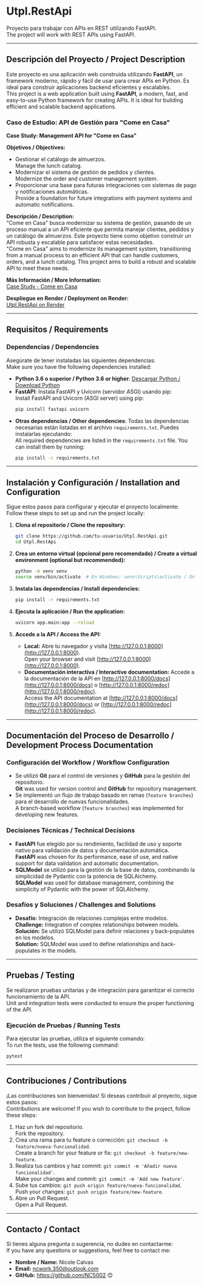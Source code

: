 # Utpl.RestApi

Proyecto para trabajar con APIs en REST utilizando FastAPI.  
The project will work with REST APIs using FastAPI.

---

## Descripción del Proyecto / Project Description

Este proyecto es una aplicación web construida utilizando **FastAPI**, un framework moderno, rápido y fácil de usar para crear APIs en Python. Es ideal para construir aplicaciones backend eficientes y escalables.  
This project is a web application built using **FastAPI**, a modern, fast, and easy-to-use Python framework for creating APIs. It is ideal for building efficient and scalable backend applications.

### Caso de Estudio: API de Gestión para "Come en Casa"  
**Case Study: Management API for "Come en Casa"**

**Objetivos / Objectives:**
- Gestionar el catálogo de almuerzos.  
  Manage the lunch catalog.
- Modernizar el sistema de gestión de pedidos y clientes.  
  Modernize the order and customer management system.
- Proporcionar una base para futuras integraciones con sistemas de pago y notificaciones automáticas.  
  Provide a foundation for future integrations with payment systems and automatic notifications.

**Descripción / Description:**  
"Come en Casa" busca modernizar su sistema de gestión, pasando de un proceso manual a un API eficiente que permita manejar clientes, pedidos y un catálogo de almuerzos. Este proyecto tiene como objetivo construir un API robusta y escalable para satisfacer estas necesidades.  
"Come en Casa" aims to modernize its management system, transitioning from a manual process to an efficient API that can handle customers, orders, and a lunch catalog. This project aims to build a robust and scalable API to meet these needs.

**Más Información / More Information:**  
[Case Study - Come en Casa](https://gamma.app/docs/Caso-de-Estudio-API-de-Gestion-para-Come-en-Casa-326k6uflo3hrek4)

**Despliegue en Render / Deployment on Render:**  
[Utpl.RestApi on Render](https://utpl-restapi-k6j7.onrender.com)

---

## Requisitos / Requirements

### Dependencias / Dependencies

Asegúrate de tener instaladas las siguientes dependencias:  
Make sure you have the following dependencies installed:

- **Python 3.6 o superior / Python 3.6 or higher**: [Descargar Python / Download Python](https://www.python.org/downloads/)
- **FastAPI**: Instala FastAPI y Uvicorn (servidor ASGI) usando pip:  
  Install FastAPI and Uvicorn (ASGI server) using pip:
  ```bash
  pip install fastapi uvicorn
  ```
- **Otras dependencias / Other dependencies**: Todas las dependencias necesarias están listadas en el archivo `requirements.txt`. Puedes instalarlas ejecutando:  
  All required dependencies are listed in the `requirements.txt` file. You can install them by running:
  ```bash
  pip install -r requirements.txt
  ```

---

## Instalación y Configuración / Installation and Configuration

Sigue estos pasos para configurar y ejecutar el proyecto localmente:  
Follow these steps to set up and run the project locally:

1. **Clona el repositorio / Clone the repository:**
   ```bash
   git clone https://github.com/tu-usuario/Utpl.RestApi.git
   cd Utpl.RestApi
   ```

2. **Crea un entorno virtual (opcional pero recomendado) / Create a virtual environment (optional but recommended):**
   ```bash
   python -m venv venv
   source venv/bin/activate  # En Windows: venv\Scripts\activate / On Windows: venv\Scripts\activate
   ```

3. **Instala las dependencias / Install dependencies:**
   ```bash
   pip install -r requirements.txt
   ```

4. **Ejecuta la aplicación / Run the application:**
   ```bash
   uvicorn app.main:app --reload
   ```

5. **Accede a la API / Access the API:**
   - **Local:** Abre tu navegador y visita [http://127.0.0.1:8000](http://127.0.0.1:8000).  
     Open your browser and visit [http://127.0.0.1:8000](http://127.0.0.1:8000).
   - **Documentación interactiva / Interactive documentation:** Accede a la documentación de la API en [http://127.0.0.1:8000/docs](http://127.0.0.1:8000/docs) o [http://127.0.0.1:8000/redoc](http://127.0.0.1:8000/redoc).  
     Access the API documentation at [http://127.0.0.1:8000/docs](http://127.0.0.1:8000/docs) or [http://127.0.0.1:8000/redoc](http://127.0.0.1:8000/redoc).

---
## Documentación del Proceso de Desarrollo / Development Process Documentation

### Configuración del Workflow / Workflow Configuration
- Se utilizó **Git** para el control de versiones y **GitHub** para la gestión del repositorio.  
  **Git** was used for version control and **GitHub** for repository management.
- Se implementó un flujo de trabajo basado en ramas (`feature branches`) para el desarrollo de nuevas funcionalidades.  
  A branch-based workflow (`feature branches`) was implemented for developing new features.

### Decisiones Técnicas / Technical Decisions
- **FastAPI** fue elegido por su rendimiento, facilidad de uso y soporte nativo para validación de datos y documentación automática.  
  **FastAPI** was chosen for its performance, ease of use, and native support for data validation and automatic documentation.
- **SQLModel** se utilizó para la gestión de la base de datos, combinando la simplicidad de Pydantic con la potencia de SQLAlchemy.  
  **SQLModel** was used for database management, combining the simplicity of Pydantic with the power of SQLAlchemy.

### Desafíos y Soluciones / Challenges and Solutions
- **Desafío:** Integración de relaciones complejas entre modelos.  
  **Challenge:** Integration of complex relationships between models.
  **Solución:** Se utilizó SQLModel para definir relaciones y back-populates en los modelos.  
  **Solution:** SQLModel was used to define relationships and back-populates in the models.

---

## Pruebas / Testing

Se realizaron pruebas unitarias y de integración para garantizar el correcto funcionamiento de la API.  
Unit and integration tests were conducted to ensure the proper functioning of the API.

### Ejecución de Pruebas / Running Tests
Para ejecutar las pruebas, utiliza el siguiente comando:  
To run the tests, use the following command:
```bash
pytest
```

---

## Contribuciones / Contributions

¡Las contribuciones son bienvenidas! Si deseas contribuir al proyecto, sigue estos pasos:  
Contributions are welcome! If you wish to contribute to the project, follow these steps:

1. Haz un fork del repositorio.  
   Fork the repository.
2. Crea una rama para tu feature o corrección: `git checkout -b feature/nueva-funcionalidad`.  
   Create a branch for your feature or fix: `git checkout -b feature/new-feature`.
3. Realiza tus cambios y haz commit: `git commit -m 'Añadir nueva funcionalidad'`.  
   Make your changes and commit: `git commit -m 'Add new feature'`.
4. Sube tus cambios: `git push origin feature/nueva-funcionalidad`.  
   Push your changes: `git push origin feature/new-feature`.
5. Abre un Pull Request.  
   Open a Pull Request.

---
## Contacto / Contact

Si tienes alguna pregunta o sugerencia, no dudes en contactarme:  
If you have any questions or suggestions, feel free to contact me:

- **Nombre / Name:** Nicole Calvas
- **Email:** ncwork.350@outlook.com
- **GitHub:** https://github.com/NC5002
😊
